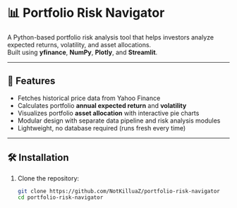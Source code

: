 # 📊 Portfolio Risk Navigator

A Python-based portfolio risk analysis tool that helps investors analyze expected returns, volatility, and asset allocations.  
Built using **yfinance**, **NumPy**, **Plotly**, and **Streamlit**.

---

## 🚀 Features
- Fetches historical price data from Yahoo Finance
- Calculates portfolio **annual expected return** and **volatility**
- Visualizes portfolio **asset allocation** with interactive pie charts
- Modular design with separate data pipeline and risk analysis modules
- Lightweight, no database required (runs fresh every time)

---

## 🛠️ Installation
1. Clone the repository:
   ```bash
   git clone https://github.com/NotKilluaZ/portfolio-risk-navigator
   cd portfolio-risk-navigator
